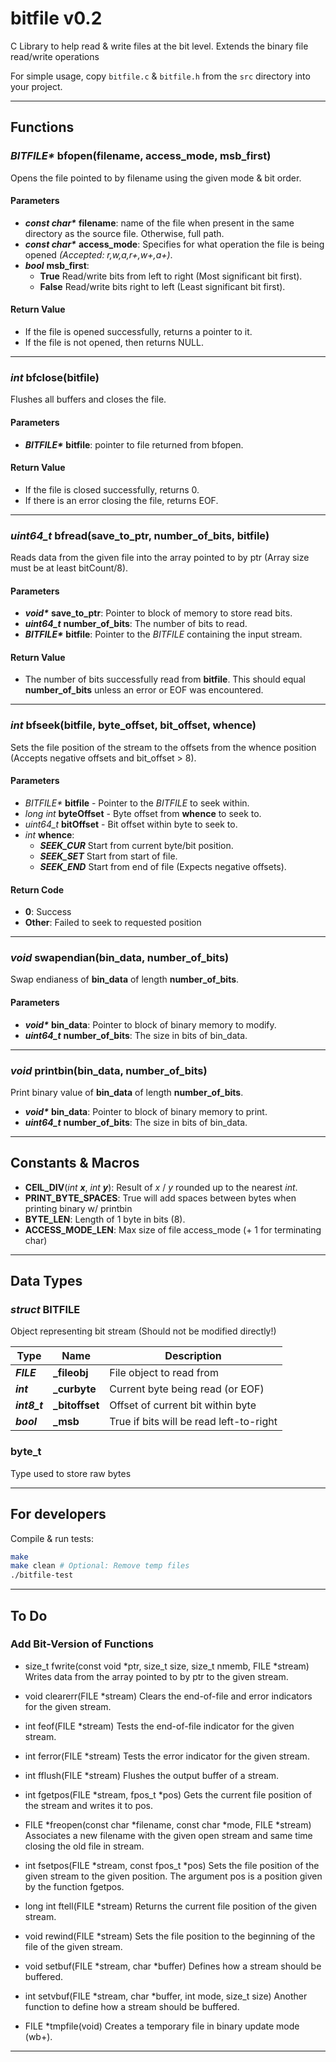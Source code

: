 # bitfile v0.2
C Library to help read & write files at the bit level.
Extends the binary file read/write operations

For simple usage, copy `bitfile.c` & `bitfile.h` from the `src` directory into your project.

---

## Functions

### *BITFILE\** **bfopen**(filename, access_mode, msb_first)
Opens the file pointed to by filename using the given mode & bit order.
#### Parameters
 - ***const char\**** **filename**: name of the file when present in the same directory as the source file. Otherwise, full path.
 - ***const char\**** **access_mode**: Specifies for what operation the file is being opened *(Accepted: r,w,a,r+,w+,a+)*.
 - ***bool*** **msb_first**:
   - **True** Read/write bits from left to right (Most significant bit first).
   - **False** Read/write bits right to left (Least significant bit first).
#### Return Value
 - If the file is opened successfully, returns a pointer to it.
 - If the file is not opened, then returns NULL.

---

### *int* **bfclose**(bitfile)
Flushes all buffers and closes the file.
#### Parameters
 - ***BITFILE\**** **bitfile**: pointer to file returned from bfopen.
#### Return Value
 - If the file is closed successfully, returns 0.
 - If there is an error closing the file, returns EOF.

---

### *uint64_t* **bfread**(save_to_ptr, number_of_bits, bitfile)
Reads data from the given file into the array pointed to by ptr (Array size must be at least bitCount/8).
#### Parameters
 - ***void\**** **save_to_ptr**: Pointer to block of memory to store read bits.
 - ***uint64_t*** **number_of_bits**: The number of bits to read.
 - ***BITFILE\**** **bitfile**: Pointer to the *BITFILE* containing the input stream.
#### Return Value
 - The number of bits successfully read from **bitfile**. This should equal **number_of_bits** unless an error or EOF was encountered.

---

### *int* **bfseek**(bitfile, byte_offset, bit_offset, whence)
Sets the file position of the stream to the offsets from the whence position (Accepts negative offsets and bit_offset > 8).
#### Parameters
 - *BITFILE\** **bitfile** - Pointer to the *BITFILE* to seek within.
 - *long int* **byteOffset** - Byte offset from **whence** to seek to.
 - *uint64_t* **bitOffset** - Bit offset within byte to seek to.
 - *int* **whence**:
    - ***SEEK_CUR*** Start from current byte/bit position.
    - ***SEEK_SET*** Start from start of file.
    - ***SEEK_END*** Start from end of file (Expects negative offsets).
#### Return Code
 -  **0**: Success
 -  **Other**: Failed to seek to requested position

---

### *void* **swapendian**(**bin_data**, **number_of_bits**)
Swap endianess of **bin_data** of length **number_of_bits**.
#### Parameters
 - ***void\**** **bin_data**: Pointer to block of binary memory to modify.
 - ***uint64_t*** **number_of_bits**: The size in bits of bin_data.

---

### *void* **printbin**(**bin_data**, **number_of_bits**)
Print binary value of **bin_data** of length **number_of_bits**.
 - ***void\**** **bin_data**: Pointer to block of binary memory to print.
 - ***uint64_t*** **number_of_bits**: The size in bits of bin_data.

---

## Constants & Macros

 - **CEIL_DIV**(*int* ***x***, *int* ***y***): Result of *x* / *y* rounded up to the nearest *int*.
 - **PRINT_BYTE_SPACES**: True will add spaces between bytes when printing binary w/ printbin
 - **BYTE_LEN**: Length of 1 byte in bits (8).
 - **ACCESS_MODE_LEN**: Max size of file access_mode (+ 1 for terminating char)

---

## Data Types

### *struct* **BITFILE**
Object representing bit stream
(Should not be modified directly!)

|Type|Name|Description|
|--|--|--|
|***FILE***|**_fileobj**|File object to read from|
|***int***|**_curbyte**|Current byte being read (or EOF)|
|***int8_t***|**_bitoffset**|Offset of current bit within byte|
|***bool***|**_msb**|True if bits will be read left-to-right|

### **byte_t**
Type used to store raw bytes

---

## For developers

Compile & run tests:

```bash
make
make clean # Optional: Remove temp files
./bitfile-test
```

---

## To Do

### Add Bit-Version of Functions

 -	size_t fwrite(const void *ptr, size_t size, size_t nmemb, FILE *stream)
Writes data from the array pointed to by ptr to the given stream.

 -	void clearerr(FILE *stream)
Clears the end-of-file and error indicators for the given stream.

 -	int feof(FILE *stream)
Tests the end-of-file indicator for the given stream.

 -	int ferror(FILE *stream)
Tests the error indicator for the given stream.

 -	int fflush(FILE *stream)
Flushes the output buffer of a stream.

 -	int fgetpos(FILE *stream, fpos_t *pos)
Gets the current file position of the stream and writes it to pos.

 -	FILE *freopen(const char *filename, const char *mode, FILE *stream)
Associates a new filename with the given open stream and same time closing the old file in stream.

 -	int fsetpos(FILE *stream, const fpos_t *pos)
Sets the file position of the given stream to the given position. The argument pos is a position given by the function fgetpos.

 -	long int ftell(FILE *stream)
Returns the current file position of the given stream.

 -	void rewind(FILE *stream)
Sets the file position to the beginning of the file of the given stream.

 -	void setbuf(FILE *stream, char *buffer)
Defines how a stream should be buffered.

 -	int setvbuf(FILE *stream, char *buffer, int mode, size_t size)
Another function to define how a stream should be buffered.

 -	FILE *tmpfile(void)
Creates a temporary file in binary update mode (wb+).

---
